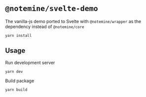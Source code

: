 # `@notemine/svelte-demo` 

The vanilla-js demo ported to Svelte with `@notemine/wrapper` as the dependency instead of `@notemine/core` 

```
yarn install
```

## Usage
Run development server 
```
yarn dev
```

Build package
```
yarn build
```